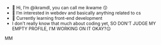 - 👋 Hi, I’m @ikramdl, you can call me ikwame 😗
- 👀 I’m interested in webdev and basically anything related to cs
- 🌱 Currently learning front-end development
- I don't really know that much about coding yet, SO DON'T JUDGE MY EMPTY PROFILE, I'M WORKING ON IT OKAY?😐

<!---
ikramdl/ikramdl is a ✨ special ✨ repository because its `README.md` (this file) appears on your GitHub profile.
You can click the Preview link to take a look at your changes.
--->
MM
